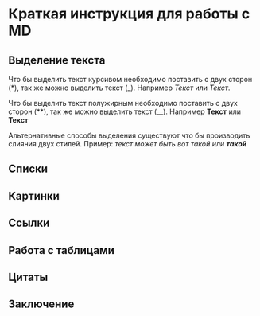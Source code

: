 # Краткая инструкция для работы с MD

## Выделение текста

Что бы выделить текст курсивом необходимо поставить с двух сторон (*), так же можно выделить текст (_). Например *Текст* или _Текст_.

Что бы выделить текст полужирным необходимо поставить с двух сторон (**), так же можно выделить текст (__). Например **Текст** или __Текст__

Альтернативные способы выделения существуют что бы производить слияния двух стилей. Пример: _текст может быть вот такой или **такой**_

## Списки

## Картинки

## Ссылки

## Работа с таблицами

## Цитаты

## Заключение